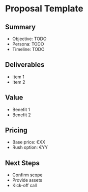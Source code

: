 # Proposal Template

## Summary
- Objective: TODO
- Persona: TODO
- Timeline: TODO

## Deliverables
- Item 1
- Item 2

## Value
- Benefit 1
- Benefit 2

## Pricing
- Base price: €XX
- Rush option: €YY

## Next Steps
- Confirm scope
- Provide assets
- Kick-off call
